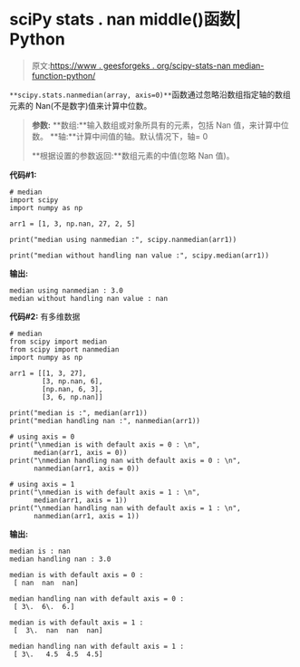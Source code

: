 # sciPy stats . nan middle()函数| Python

> 原文:[https://www . geesforgeks . org/scipy-stats-nan median-function-python/](https://www.geeksforgeeks.org/scipy-stats-nanmedian-function-python/)

`**scipy.stats.nanmedian(array, axis=0)**`函数通过忽略沿数组指定轴的数组元素的 Nan(不是数字)值来计算中位数。

> **参数:**
> **数组:**输入数组或对象所具有的元素，包括 Nan 值，来计算中位数。
> **轴:**计算中间值的轴。默认情况下，轴= 0
> 
> **根据设置的参数返回:**数组元素的中值(忽略 Nan 值)。

**代码#1:**

```
# median 
import scipy
import numpy as np

arr1 = [1, 3, np.nan, 27, 2, 5] 

print("median using nanmedian :", scipy.nanmedian(arr1))

print("median without handling nan value :", scipy.median(arr1)) 
```

**输出:**

```
median using nanmedian : 3.0
median without handling nan value : nan
```

**代码#2:** 有多维数据

```
# median 
from scipy import median
from scipy import nanmedian
import numpy as np

arr1 = [[1, 3, 27], 
        [3, np.nan, 6], 
        [np.nan, 6, 3], 
        [3, 6, np.nan]] 

print("median is :", median(arr1)) 
print("median handling nan :", nanmedian(arr1)) 

# using axis = 0
print("\nmedian is with default axis = 0 : \n", 
      median(arr1, axis = 0))
print("\nmedian handling nan with default axis = 0 : \n", 
      nanmedian(arr1, axis = 0))

# using axis = 1
print("\nmedian is with default axis = 1 : \n", 
      median(arr1, axis = 1))  
print("\nmedian handling nan with default axis = 1 : \n", 
      nanmedian(arr1, axis = 1))  
```

**输出:**

```
median is : nan
median handling nan : 3.0

median is with default axis = 0 : 
 [ nan  nan  nan]

median handling nan with default axis = 0 : 
 [ 3\.  6\.  6.]

median is with default axis = 1 : 
 [  3\.  nan  nan  nan]

median handling nan with default axis = 1 : 
 [ 3\.   4.5  4.5  4.5]
```